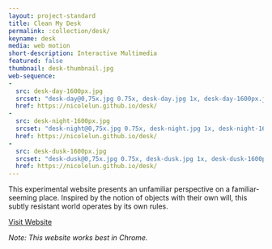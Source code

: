 ```yaml
---
layout: project-standard
title: Clean My Desk
permalink: :collection/desk/
keyname: desk
media: web motion
short-description: Interactive Multimedia
featured: false
thumbnail: desk-thumbnail.jpg
web-sequence: 
- 
  src: desk-day-1600px.jpg
  srcset: "desk-day@0,75x.jpg 0.75x, desk-day.jpg 1x, desk-day-1600px.jpg 2x"
  href: https://nicolelun.github.io/desk/
- 
  src: desk-night-1600px.jpg
  srcset: "desk-night@0,75x.jpg 0.75x, desk-night.jpg 1x, desk-night-1600px.jpg 2x"
  href: https://nicolelun.github.io/desk/
- 
  src: desk-dusk-1600px.jpg
  srcset: "desk-dusk@0,75x.jpg 0.75x, desk-dusk.jpg 1x, desk-dusk-1600px.jpg 2x"
  href: https://nicolelun.github.io/desk/
---
```


This experimental website presents an unfamiliar perspective on a familiar-seeming place. Inspired by the notion of objects with their own will, this subtly resistant world operates by its own rules.

<a class="learn-more" href="https://nicolelun.github.io/desk/" target="_blank">Visit Website<span class="lg-right-arrow"></span></a>

_Note: This website works best in Chrome._ 
